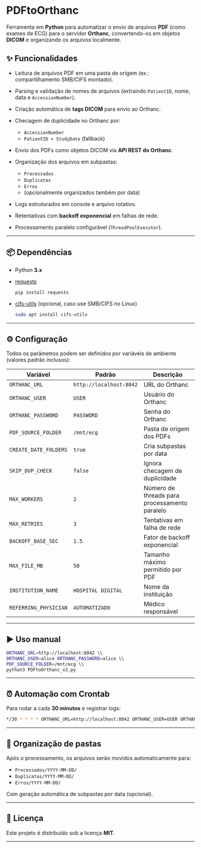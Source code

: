 # PDFtoOrthanc

Ferramenta em **Python** para automatizar o envio de arquivos **PDF** (como exames de ECG) para o servidor **Orthanc**, convertendo-os em objetos **DICOM** e organizando os arquivos localmente.

## ✨ Funcionalidades

* Leitura de arquivos PDF em uma pasta de origem (ex.: compartilhamento SMB/CIFS montado).
* Parsing e validação de nomes de arquivos (extraindo `PatientID`, nome, data e `AccessionNumber`).
* Criação automática de **tags DICOM** para envio ao Orthanc.
* Checagem de duplicidade no Orthanc por:

  * `AccessionNumber`
  * `PatientID + StudyDate` (fallback)
* Envio dos PDFs como objetos DICOM via **API REST do Orthanc**.
* Organização dos arquivos em subpastas:

  * `Processados`
  * `Duplicatas`
  * `Erros`
  * (opcionalmente organizados também por data)
* Logs estruturados em console e arquivo rotativo.
* Retentativas com **backoff exponencial** em falhas de rede.
* Processamento paralelo configurável (`ThreadPoolExecutor`).

---

## 📦 Dependências

* Python **3.x**
* [requests](https://pypi.org/project/requests/)

  ```bash
  pip install requests
  ```
* [cifs-utils](https://wiki.samba.org/index.php/LinuxCIFS_utils) (opcional, caso use SMB/CIFS no Linux)

  ```bash
  sudo apt install cifs-utils
  ```

---

## ⚙️ Configuração

Todos os parâmetros podem ser definidos por variáveis de ambiente (valores padrão inclusos):

| Variável              | Padrão                        | Descrição                                     |
| --------------------- | ----------------------------- | --------------------------------------------- |
| `ORTHANC_URL`         | `http://localhost:8042`       | URL do Orthanc                                |
| `ORTHANC_USER`        | `USER`                       | Usuário do Orthanc                            |
| `ORTHANC_PASSWORD`    | `PASSWORD`                       | Senha do Orthanc                              |
| `PDF_SOURCE_FOLDER`   | `/mnt/ecg`                    | Pasta de origem dos PDFs                      |
| `CREATE_DATE_FOLDERS` | `true`                        | Cria subpastas por data                       |
| `SKIP_DUP_CHECK`      | `false`                       | Ignora checagem de duplicidade                |
| `MAX_WORKERS`         | `2`                           | Número de threads para processamento paralelo |
| `MAX_RETRIES`         | `3`                           | Tentativas em falha de rede                   |
| `BACKOFF_BASE_SEC`    | `1.5`                         | Fator de backoff exponencial                  |
| `MAX_FILE_MB`         | `50`                          | Tamanho máximo permitido por PDF              |
| `INSTITUTION_NAME`    | `HOSPITAL DIGITAL`            | Nome da instituição                           |
| `REFERRING_PHYSICIAN` | `AUTOMATIZADO`                | Médico responsável                            |

---

## ▶️ Uso manual

```bash
ORTHANC_URL=http://localhost:8042 \\
ORTHANC_USER=alice ORTHANC_PASSWORD=alice \\
PDF_SOURCE_FOLDER=/mnt/ecg \\
python3 PDFtoOrthanc_v2.py
```

---

## ⏰ Automação com Crontab

Para rodar a cada **30 minutos** e registrar logs:

```bash
*/30 * * * * ORTHANC_URL=http://localhost:8042 ORTHANC_USER=USER ORTHANC_PASSWORD=PASSWORD PDF_SOURCE_FOLDER=/mnt/ecg /usr/bin/python3 /caminho/para/PDFtoOrthanc_v2.py >> /caminho/para/log_pdftoorthanc.log 2>&1
```

---

## 📂 Organização de pastas

Após o processamento, os arquivos serão movidos automaticamente para:

* `Processados/YYYY-MM-DD/`
* `Duplicatas/YYYY-MM-DD/`
* `Erros/YYYY-MM-DD/`

Com geração automática de subpastas por data (opcional).

---

## 📜 Licença

Este projeto é distribuído sob a licença **MIT**.

---
